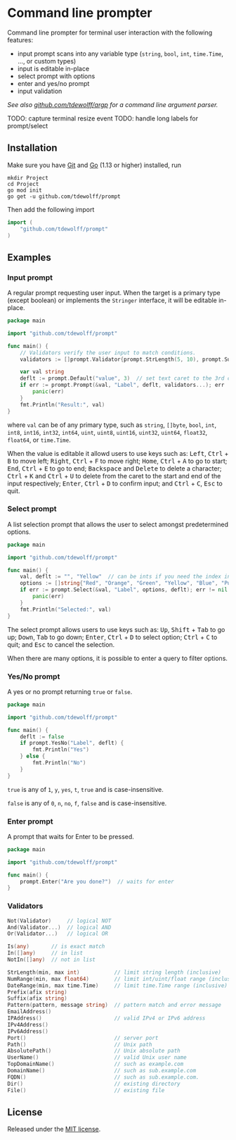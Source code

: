 # Command line prompter
Command line prompter for terminal user interaction with the following features:

- input prompt scans into any variable type (`string`, `bool`, `int`, `time.Time`, ..., or custom types)
- input is editable in-place
- select prompt with options
- enter and yes/no prompt
- input validation

*See also [github.com/tdewolff/argp](https://github.com/tdewolff/argp) for a command line argument parser.*

TODO: capture terminal resize event
TODO: handle long labels for prompt/select

## Installation
Make sure you have [Git](https://git-scm.com/) and [Go](https://golang.org/dl/) (1.13 or higher) installed, run
```
mkdir Project
cd Project
go mod init
go get -u github.com/tdewolff/prompt
```

Then add the following import
``` go
import (
    "github.com/tdewolff/prompt"
)
```

## Examples
### Input prompt
A regular prompt requesting user input. When the target is a primary type (except boolean) or implements the `Stringer` interface, it will be editable in-place.

```go
package main

import "github.com/tdewolff/prompt"

func main() {
    // Validators verify the user input to match conditions.
    validators := []prompt.Validator{prompt.StrLength(5, 10), prompt.Suffix("suffix")}

    var val string
    deflt := prompt.Default("value", 3)  // set text caret to the 3rd character
    if err := prompt.Prompt(&val, "Label", deflt, validators...); err != nil {
        panic(err)
    }
    fmt.Println("Result:", val)
}
```

where `val` can be of any primary type, such as `string`, `[]byte`, `bool`, `int`, `int8`, `int16`, `int32`, `int64`, `uint`, `uint8`, `uint16`, `uint32`, `uint64`, `float32`, `float64`, or `time.Time`.

When the value is editable it allowd users to use keys such as: <kbd>Left</kbd>, <kbd>Ctrl</kbd> + <kbd>B</kbd> to move left; <kbd>Right</kbd>, <kbd>Ctrl</kbd> + <kbd>F</kbd> to move right; <kbd>Home</kbd>, <kbd>Ctrl</kbd> + <kbd>A</kbd> to go to start; <kbd>End</kbd>, <kbd>Ctrl</kbd> + <kbd>E</kbd> to go to end; <kbd>Backspace</kbd> and <kbd>Delete</kbd> to delete a character; <kbd>Ctrl</kbd> + <kbd>K</kbd> and <kbd>Ctrl</kbd> + <kbd>U</kbd> to delete from the caret to the start and end of the input respectively; <kbd>Enter</kbd>, <kbd>Ctrl</kbd> + <kbd>D</kbd> to confirm input; and <kbd>Ctrl</kbd> + <kbd>C</kbd>, <kbd>Esc</kbd> to quit.

### Select prompt
A list selection prompt that allows the user to select amongst predetermined options.

```go
package main

import "github.com/tdewolff/prompt"

func main() {
    val, deflt := "", "Yellow"  // can be ints if you need the index into options
    options := []string{"Red", "Orange", "Green", "Yellow", "Blue", "Purple"}
    if err := prompt.Select(&val, "Label", options, deflt); err != nil {
        panic(err)
    }
    fmt.Println("Selected:", val)
}
```

The select prompt allows users to use keys such as: <kbd>Up</kbd>, <kbd>Shift</kbd> + <kbd>Tab</kbd> to go up; <kbd>Down</kbd>, <kbd>Tab</kbd> to go down; <kbd>Enter</kbd>, <kbd>Ctrl</kbd> + <kbd>D</kbd> to select option; <kbd>Ctrl</kbd> + <kbd>C</kbd> to quit; and <kbd>Esc</kbd> to cancel the selection.

When there are many options, it is possible to enter a query to filter options.

### Yes/No prompt
A yes or no prompt returning `true` or `false`.

```go
package main

import "github.com/tdewolff/prompt"

func main() {
    deflt := false
    if prompt.YesNo("Label", deflt) {
        fmt.Println("Yes")
    } else {
        fmt.Println("No")
    }
}
```

`true` is any of `1`, `y`, `yes`, `t`, `true` and is case-insensitive.

`false` is any of `0`, `n`, `no`, `f`, `false` and is case-insensitive.

### Enter prompt
A prompt that waits for Enter to be pressed.

```go
package main

import "github.com/tdewolff/prompt"

func main() {
    prompt.Enter("Are you done?")  // waits for enter
}
```

### Validators
```go
Not(Validator)     // logical NOT
And(Validator...)  // logical AND
Or(Validator...)   // logical OR

Is(any)       // is exact match
In([]any)     // in list
NotIn([]any)  // not in list

StrLength(min, max int)           // limit string length (inclusive)
NumRange(min, max float64)        // limit int/uint/float range (inclusive)
DateRange(min, max time.Time)     // limit time.Time range (inclusive)
Prefix(afix string)
Suffix(afix string)
Pattern(pattern, message string)  // pattern match and error message
EmailAddress()
IPAddress()                       // valid IPv4 or IPv6 address
IPv4Address()
IPv6Address()
Port()                            // server port
Path()                            // Unix path
AbsolutePath()                    // Unix absolute path
UserName()                        // valid Unix user name
TopDomainName()                   // such as example.com
DomainName()                      // such as sub.example.com
FQDN()                            // such as sub.example.com.
Dir()                             // existing directory
File()                            // existing file
```

## License
Released under the [MIT license](LICENSE.md).
